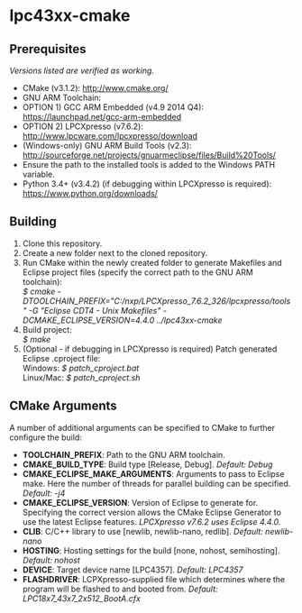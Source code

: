 # lpc43xx-cmake
## Prerequisites
*Versions listed are verified as working.*
* CMake (v3.1.2): http://www.cmake.org/
* GNU ARM Toolchain:
 * OPTION 1) GCC ARM Embedded (v4.9 2014 Q4): https://launchpad.net/gcc-arm-embedded
 * OPTION 2) LPCXpresso (v7.6.2): http://www.lpcware.com/lpcxpresso/download
* (Windows-only) GNU ARM Build Tools (v2.3): http://sourceforge.net/projects/gnuarmeclipse/files/Build%20Tools/
 * Ensure the path to the installed tools is added to the Windows PATH variable.
* Python 3.4+ (v3.4.2) (if debugging within LPCXpresso is required): https://www.python.org/downloads/

## Building
1. Clone this repository.
2. Create a new folder next to the cloned repository.
3. Run CMake within the newly created folder to generate Makefiles and Eclipse project files (specify the correct path to the GNU ARM toolchain):  
*$ cmake -DTOOLCHAIN_PREFIX="C:/nxp/LPCXpresso_7.6.2_326/lpcxpresso/tools" -G "Eclipse CDT4 - Unix Makefiles" -DCMAKE_ECLIPSE_VERSION=4.4.0 ../lpc43xx-cmake*  
4. Build project:  
*$ make*  
5. (Optional - if debugging in LPCXpresso is required) Patch generated Eclipse .cproject file:  
Windows: *$ patch_cproject.bat*  
Linux/Mac: *$ patch_cproject.sh*  

## CMake Arguments
A number of additional arguments can be specified to CMake to further configure the build:
* **TOOLCHAIN_PREFIX**: Path to the GNU ARM toolchain.
* **CMAKE_BUILD_TYPE**: Build type [Release, Debug]. *Default: Debug*
* **CMAKE_ECLIPSE_MAKE_ARGUMENTS**: Arguments to pass to Eclipse make. Here the number of threads for parallel building can be specified. *Default: -j4*
* **CMAKE_ECLIPSE_VERSION**: Version of Eclipse to generate for. Specifying the correct version allows the CMake Eclipse Generator to use the latest Eclipse features. *LPCXpresso v7.6.2 uses Eclipse 4.4.0.*
* **CLIB**: C/C++ library to use [newlib, newlib-nano, redlib]. *Default: newlib-nano*
* **HOSTING**: Hosting settings for the build [none, nohost, semihosting]. *Default: nohost*
* **DEVICE**: Target device name [LPC4357]. *Default: LPC4357*
* **FLASHDRIVER**: LCPXpresso-supplied file which determines where the program will be flashed to and booted from. *Default: LPC18x7_43x7_2x512_BootA.cfx*
